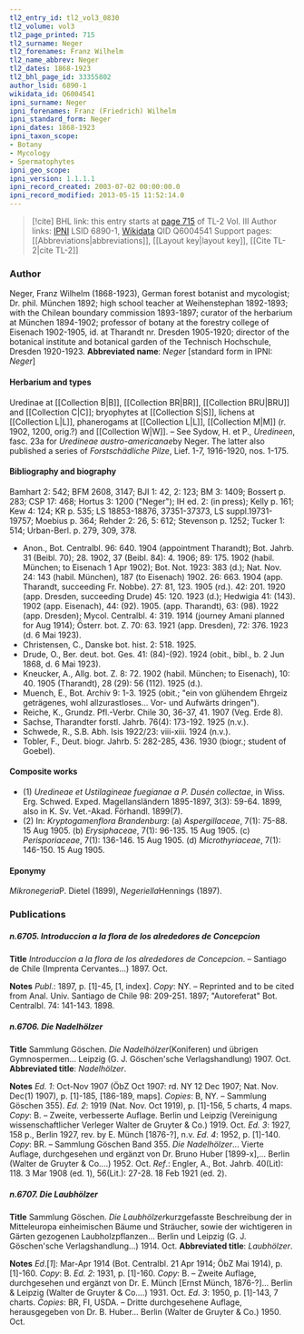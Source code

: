 ```yaml
---
tl2_entry_id: tl2_vol3_0830
tl2_volume: vol3
tl2_page_printed: 715
tl2_surname: Neger
tl2_forenames: Franz Wilhelm
tl2_name_abbrev: Neger
tl2_dates: 1868-1923
tl2_bhl_page_id: 33355802
author_lsid: 6890-1
wikidata_id: Q6004541
ipni_surname: Neger
ipni_forenames: Franz (Friedrich) Wilhelm
ipni_standard_form: Neger
ipni_dates: 1868-1923
ipni_taxon_scope: 
- Botany
- Mycology
- Spermatophytes
ipni_geo_scope: 
ipni_version: 1.1.1.1
ipni_record_created: 2003-07-02 00:00:00.0
ipni_record_modified: 2013-05-15 11:52:14.0
---
```


> [!cite] BHL link: this entry starts at [page 715](https://www.biodiversitylibrary.org/page/33355802) of TL-2 Vol. III
> Author links: [IPNI](https://www.ipni.org/a/6890-1) LSID 6890-1, [Wikidata](https://www.wikidata.org/wiki/Q6004541) QID Q6004541
> Support pages: [[Abbreviations|abbreviations]], [[Layout key|layout key]], [[Cite TL-2|cite TL-2]]

### Author

Neger, Franz Wilhelm (1868-1923), German forest botanist and mycologist; Dr. phil. München 1892; high school teacher at Weihenstephan 1892-1893; with the Chilean boundary commission 1893-1897; curator of the herbarium at München 1894-1902; professor of botany at the forestry college of Eisenach 1902-1905, id. at Tharandt nr. Dresden 1905-1920; director of the botanical institute and botanical garden of the Technisch Hochschule, Dresden 1920-1923. 
**Abbreviated name**: *Neger* \[standard form in IPNI: *Neger*\]

#### Herbarium and types

Uredinae at [[Collection B|B]], [[Collection BR|BR]], [[Collection BRU|BRU]] and [[Collection C|C]]; bryophytes at [[Collection S|S]], lichens at [[Collection L|L]], phanerogams at [[Collection L|L]], [[Collection M|M]] (r. 1902, 1200, orig.?) and [[Collection W|W]]. – See Sydow, H. et P., *Uredineen*, fasc. 23a for *Uredineae austro-americanae*by Neger. The latter also published a series of *Forstschädliche Pilze*, Lief. 1-7, 1916-1920, nos. 1-175.

#### Bibliography and biography

Bamhart 2: 542; BFM 2608, 3147; BJI 1: 42, 2: 123; BM 3: 1409; Bossert p. 283; CSP 17: 468; Hortus 3: 1200 ("Neger"); IH ed. 2: (in press); Kelly p. 161; Kew 4: 124; KR p. 535; LS 18853-18876, 37351-37373, LS suppl.19731-19757; Moebius p. 364; Rehder 2: 26, 5: 612; Stevenson p. 1252; Tucker 1: 514; Urban-Berl. p. 279, 309, 378.
- Anon., Bot. Centralbl. 96: 640. 1904 (appointment Tharandt); Bot. Jahrb. 31 (Beibl. 70); 28. 1902, 37 (Beibl. 84): 4. 1906; 89: 175. 1902 (habil. München; to Eisenach 1 Apr 1902); Bot. Not. 1923: 383 (d.); Nat. Nov. 24: 143 (habil. München), 187 (to Eisenach) 1902. 26: 663. 1904 (app. Tharandt, succeeding Fr. Nobbe). 27: 81, 123. 1905 (rd.). 42: 201. 1920 (app. Dresden, succeeding Drude) 45: 120. 1923 (d.); Hedwigia 41: (143). 1902 (app. Eisenach), 44: (92). 1905. (app. Tharandt), 63: (98). 1922 (app. Dresden); Mycol. Centralbl. 4: 319. 1914 (journey Amani planned for Aug 1914); Österr. bot. Z. 70: 63. 1921 (app. Dresden), 72: 376. 1923 (d. 6 Mai 1923).
- Christensen, C., Danske bot. hist. 2: 518. 1925.
- Drude, O., Ber. deut. bot. Ges. 41: (84)-(92). 1924 (obit., bibl., b. 2 Jun 1868, d. 6 Mai 1923).
- Kneucker, A., Allg. bot. Z. 8: 72. 1902 (habil. München; to Eisenach), 10: 40. 1905 (Tharandt), 28 (29): 56 (112). 1925 (d.).
- Muench, E., Bot. Archiv 9: 1-3. 1925 (obit.; "ein von glühendem Ehrgeiz geträgenes, wohl allzurastloses... Vor- und Aufwärts dringen").
- Reiche, K., Grundz. Pfl.-Verbr. Chile 30, 36-37, 41. 1907 (Veg. Erde 8).
- Sachse, Tharandter forstl. Jahrb. 76(4): 173-192. 1925 (n.v.).
- Schwede, R., S.B. Abh. Isis 1922/23: viii-xiii. 1924 (n.v.).
- Tobler, F., Deut. biogr. Jahrb. 5: 282-285, 436. 1930 (biogr.; student of Goebel).

#### Composite works

- (1) *Uredineae et Ustilagineae fuegianae a P. Dusén collectae*, in Wiss. Erg. Schwed. Exped. Magellansländern 1895-1897, 3(3): 59-64. 1899, also in K. Sv. Vet.-Akad. Förhandl. 1899(7).
- (2) In: *Kryptogamenflora Brandenburg*:
(a) *Aspergillaceae*, 7(1): 75-88. 15 Aug 1905.
(b) *Erysiphaceae*, 7(1): 96-135. 15 Aug 1905.
(c) *Perisporiaceae*, 7(1): 136-146. 15 Aug 1905.
(d) *Microthyriaceae*, 7(1): 146-150. 15 Aug 1905.

#### Eponymy

*Mikronegeria*P. Dietel (1899), *Negeriella*Hennings (1897).

### Publications

##### n.6705. Introduccion a la flora de los alrededores de Concepcion

**Title**
*Introduccion a la flora de los alrededores de Concepcion*. – Santiago de Chile (Imprenta Cervantes...) 1897. Oct.

**Notes**
*Publ*.: 1897, p. \[1\]-45, \[1, index\]. *Copy*: NY. – Reprinted and to be cited from Anal. Univ. Santiago de Chile 98: 209-251. 1897; "Autoreferat" Bot. Centralbl. 74: 141-143. 1898.

##### n.6706. Die Nadelhölzer

**Title**
Sammlung Göschen. *Die Nadelhölzer*(Koniferen) und übrigen Gymnospermen... Leipzig (G. J. Göschen'sche Verlagshandlung) 1907. Oct.
**Abbreviated title**: *Nadelhölzer*.

**Notes**
*Ed. 1*: Oct-Nov 1907 (ÖbZ Oct 1907: rd. NY 12 Dec 1907; Nat. Nov. Dec(1) 1907), p. \[1\]-185, \[186-189, maps\]. *Copies*: B, NY. – Sammlung Göschen 355).
*Ed. 2*: 1919 (Nat. Nov. Oct 1919), p. \[1\]-156, 5 charts, 4 maps. *Copy*: B. – Zweite, verbesserte Auflage. Berlin und Leipzig (Vereinigung wissenschaftlicher Verleger Walter de Gruyter & Co.) 1919. Oct.
*Ed. 3*: 1927, 158 p., Berlin 1927, rev. by E. Münch \[1876-?\], n.v.
*Ed. 4*: 1952, p. \[1\]-140. *Copy*: BR. – Sammlung Göschen Band 355. *Die Nadelhölzer*... Vierte Auflage, durchgesehen und ergänzt von Dr. Bruno Huber \[1899-x\],... Berlin (Walter de Gruyter & Co....) 1952. Oct.
*Ref*.: Engler, A., Bot. Jahrb. 40(Lit): 118. 3 Mar 1908 (ed. 1), 56(Lit.): 27-28. 18 Feb 1921 (ed. 2).

##### n.6707. Die Laubhölzer

**Title**
Sammlung Göschen. *Die Laubhölzer*kurzgefasste Beschreibung der in Mitteleuropa einheimischen Bäume und Sträucher, sowie der wichtigeren in Gärten gezogenen Laubholzpflanzen... Berlin und Leipzig (G. J. Göschen'sche Verlagshandlung...) 1914. Oct.
**Abbreviated title**: *Laubhölzer*.

**Notes**
*Ed*.\[*1*\]: Mar-Apr 1914 (Bot. Centralbl. 21 Apr 1914; ÖbZ Mai 1914), p. \[1\]-160. *Copy*: B.
*Ed. 2*: 1931, p. \[1\]-160. *Copy*: B. – Zweite Auflage, durchgesehen und ergänzt von Dr. E. Münch \[Ernst Münch, 1876-?\]... Berlin & Leipzig (Walter de Gruyter & Co....) 1931. Oct.
*Ed. 3*: 1950, p. \[1\]-143, 7 charts. *Copies*: BR, FI, USDA. – Dritte durchgesehene Auflage, herausgegeben von Dr. B. Huber... Berlin (Walter de Gruyter & Co.) 1950. Oct.

